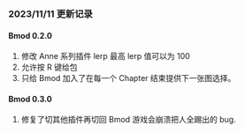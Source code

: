 ### 2023/11/11 更新记录

#### Bmod 0.2.0

1. 修改 Anne 系列插件 lerp 最高 lerp 值可以为 100
2. 允许按 R 键给包
3. 只给 Bmod 加入了在每一个 Chapter 结束提供下一张图选择。

#### Bmod 0.3.0
1. 修复了切其他插件再切回 Bmod 游戏会崩溃把人全踢出的 bug.